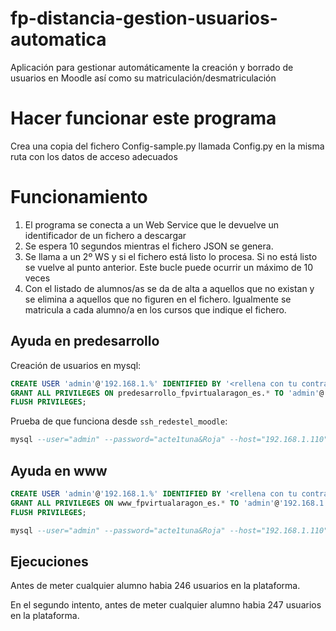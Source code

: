# fp-distancia-gestion-usuarios-automatica
Aplicación para gestionar automáticamente la creación y borrado de usuarios en Moodle así como su matriculación/desmatriculación

# Hacer funcionar este programa
Crea una copia del fichero Config-sample.py llamada Config.py en la misma ruta con los datos de acceso adecuados

# Funcionamiento
1. El programa se conecta a un Web Service que le devuelve un identificador de un fichero a descargar
2. Se espera 10 segundos mientras el fichero JSON se genera.
3. Se llama a un 2º WS y si el fichero está listo lo procesa. Si no está listo se vuelve al punto anterior. Este bucle puede ocurrir un máximo de 10 veces
4. Con el listado de alumnos/as se da de alta a aquellos que no existan y se elimina a aquellos que no figuren en el fichero. Igualmente se matricula a cada alumno/a en los cursos que indique el fichero.

## Ayuda en predesarrollo

Creación de usuarios en mysql:

```sql
CREATE USER 'admin'@'192.168.1.%' IDENTIFIED BY '<rellena con tu contraseña>';
GRANT ALL PRIVILEGES ON predesarrollo_fpvirtualaragon_es.* TO 'admin'@'192.168.1.%';
FLUSH PRIVILEGES;
```

Prueba de que funciona desde `ssh_redestel_moodle`:

```sql
mysql --user="admin" --password="acte1tuna&Roja" --host="192.168.1.110" -D "predesarrollo_fpvirtualaragon_es" --execute="SELECT id, fullname, shortname FROM predesarrollo_fpvirtualaragon_es.mdl_course limit 1;"
```

## Ayuda en www

```sql
CREATE USER 'admin'@'192.168.1.%' IDENTIFIED BY '<rellena con tu contraseña>';
GRANT ALL PRIVILEGES ON www_fpvirtualaragon_es.* TO 'admin'@'192.168.1.%';
FLUSH PRIVILEGES;
```

```sql
mysql --user="admin" --password="acte1tuna&Roja" --host="192.168.1.110" -D "www_fpvirtualaragon_es" --execute="SELECT id, fullname, shortname FROM www_fpvirtualaragon_es.mdl_course limit 1;"
```
 
## Ejecuciones

Antes de meter cualquier alumno habia 246 usuarios en la plataforma.

En el segundo intento, antes de meter cualquier alumno habia 247 usuarios en la plataforma.